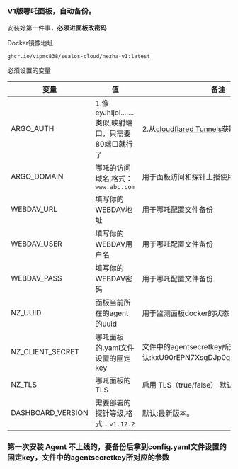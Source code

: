 ### V1版哪吒面板，自动备份。

安装好第一件事，**必须进面板改密码**

Docker镜像地址
```
ghcr.io/vipmc838/sealos-cloud/nezha-v1:latest
```
必须设置的变量

| 变量 | 值 | 备注 |
| --- | --- | --- |
ARGO_AUTH | 1.像eyJhIjoi.......类似,映射端口，只需要80端口就行了 | 2.从[cloudflared Tunnels](https://one.dash.cloudflare.com/)获取的 Argo Token | 
ARGO_DOMAIN | 哪吒的访问域名,格式：`www.abc.com` | 用于面板访问和探针上报使用 |
WEBDAV_URL | 填写你的WEBDAV地址 | 用于哪吒配置文件备份 |
WEBDAV_USER | 填写你的WEBDAV用户名 | 用于哪吒配置文件备份 |
WEBDAV_PASS | 填写你的WEBDAV密码 | 用于哪吒配置文件备份 |
NZ_UUID | 面板当前所在的agent的uuid | 用于监测面板docker的状态 |
NZ_CLIENT_SECRET | 哪吒面板的.yaml文件设置的固定key | 文件中的agentsecretkey所对应的参数 默认:kxU90rEPN7XsgDJp0qCG87UGdFYoTFkE|
NZ_TLS | 哪吒面板的TLS | 启用 TLS（true/false） 默认:false|
DASHBOARD_VERSION | 需要部署的探针等级,格式：`v1.12.2`| 默认:最新版本。 |


### 第一次安装 Agent 不上线的，要备份后拿到config.yaml文件设置的固定key，文件中的agentsecretkey所对应的参数 
